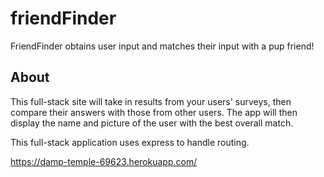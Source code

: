 # friendFinder

FriendFinder obtains user input and matches their input with a pup friend!

## About

This full-stack site will take in results from your users' surveys, then compare their answers with those from other users. The app will then display the name and picture of the user with the best overall match.


This full-stack application uses express to handle routing. 




https://damp-temple-69623.herokuapp.com/
